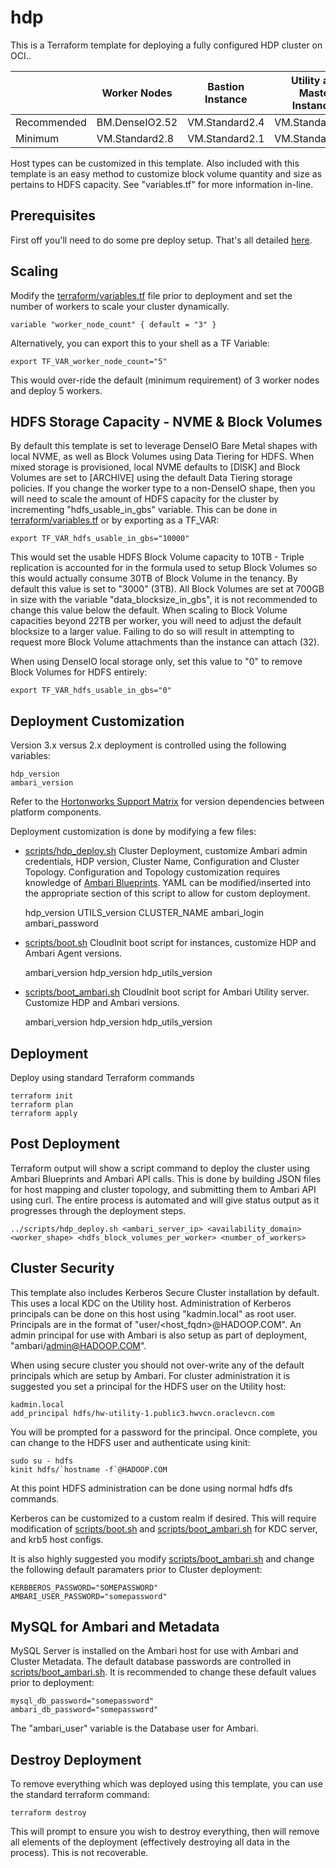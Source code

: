# hdp
This is a Terraform template for deploying a fully configured HDP cluster on OCI..

|             | Worker Nodes   | Bastion Instance | Utility and Master Instances |
|-------------|----------------|------------------|------------------------------|
| Recommended | BM.DenseIO2.52 | VM.Standard2.4   | VM.Standard2.16              |
| Minimum     | VM.Standard2.8 | VM.Standard2.1   | VM.Standard2.8               |

Host types can be customized in this template.   Also included with this template is an easy method to customize block volume quantity and size as pertains to HDFS capacity.   See "variables.tf" for more information in-line.

## Prerequisites
First off you'll need to do some pre deploy setup.  That's all detailed [here](https://github.com/oracle/oci-quickstart-prerequisites).

## Scaling

Modify the [terraform/variables.tf](terraform/variables.tf) file prior to deployment and set the number of workers to scale your cluster dynamically.

	variable "worker_node_count" { default = "3" }

Alternatively, you can export this to your shell as a TF Variable:

	export TF_VAR_worker_node_count="5"

This would over-ride the default (minimum requirement) of 3 worker nodes and deploy 5 workers.   

## HDFS Storage Capacity - NVME & Block Volumes

By default this template is set to leverage DenseIO Bare Metal shapes with local NVME, as well as Block Volumes using Data Tiering for HDFS.   When mixed storage is provisioned, local NVME defaults to [DISK] and Block Volumes are set to [ARCHIVE] using the default Data Tiering storage policies.   If you change the worker type to a non-DenseIO shape, then you will need to scale the amount of HDFS capacity for the cluster by incrementing "hdfs_usable_in_gbs" variable.   This can be done in [terraform/variables.tf](terraform/variables.tf) or by exporting as a TF_VAR:

	export TF_VAR_hdfs_usable_in_gbs="10000"

This would set the usable HDFS Block Volume capacity to 10TB - Triple replication is accounted for in the formula used to setup Block Volumes so this would actually consume 30TB of Block Volume in the tenancy.  By default this value is set to "3000" (3TB).   All Block Volumes are set at 700GB in size with the variable "data_blocksize_in_gbs", it is not recommended to change this value below the default.  When scaling to Block Volume capacities beyond 22TB per worker, you will need to adjust the default blocksize to a larger value.  Failing to do so will result in attempting to request more Block Volume attachments than the instance can attach (32).

When using DenseIO local storage only, set this value to "0" to remove Block Volumes for HDFS entirely:

	export TF_VAR_hdfs_usable_in_gbs="0"

## Deployment Customization

Version 3.x versus 2.x deployment is controlled using the following variables:

	hdp_version
	ambari_version

Refer to the [Hortonworks Support Matrix](https://supportmatrix.hortonworks.com/) for version dependencies between platform components.

Deployment customization is done by modifying a few files:
* [scripts/hdp_deploy.sh](scripts/hdp_deploy.sh) Cluster Deployment, customize Ambari admin credentials, HDP version, Cluster Name, Configuration and Cluster Topology.  Configuration and Topology customization requires knowledge of [Ambari Blueprints](https://cwiki.apache.org/confluence/display/AMBARI/Blueprints).  YAML can be modified/inserted into the appropriate section of this script to allow for custom deployment.
	
	hdp_version
	UTILS_version
	CLUSTER_NAME
	ambari_login
	ambari_password

* [scripts/boot.sh](scripts/boot.sh) CloudInit boot script for instances, customize HDP and Ambari Agent versions.
	
	ambari_version
	hdp_version	
	hdp_utils_version

* [scripts/boot_ambari.sh](scripts/boot_ambari.sh) CloudInit boot script for Ambari Utility server.  Customize HDP and Ambari versions. 
	
	ambari_version
	hdp_version
	hdp_utils_version

## Deployment

Deploy using standard Terraform commands

	terraform init
	terraform plan
	terraform apply

## Post Deployment

Terraform output will show a script command to deploy the cluster using Ambari Blueprints and Ambari API calls. This is done by building JSON files for host mapping and cluster topology, and submitting them to Ambari API using curl.  The entire process is automated and will give status output as it progresses through the deployment steps.

	../scripts/hdp_deploy.sh <ambari_server_ip> <availability_domain> <worker_shape> <hdfs_block_volumes_per_worker> <number_of_workers>

## Cluster Security

This template also includes Kerberos Secure Cluster installation by default.   This uses a local KDC on the Utility host.   Administration of Kerberos principals can be done on this host using "kadmin.local" as root user.   Principals are in the format of "user/<host_fqdn>@HADOOP.COM".  An admin principal for use with Ambari is also setup as part of deployment, "ambari/admin@HADOOP.COM".

When using secure cluster you should not over-write any of the default principals which are setup by Ambari.  For cluster administration it is suggested you set a principal for the HDFS user on the Utility host:

	kadmin.local
	add_principal hdfs/hw-utility-1.public3.hwvcn.oraclevcn.com

You will be prompted for a password for the principal.  Once complete, you can change to the HDFS user and authenticate using kinit:

	sudo su - hdfs
	kinit hdfs/`hostname -f`@HADOOP.COM

At this point HDFS administration can be done using normal hdfs dfs commands.

Kerberos can be customized to a custom realm if desired.   This will require modification of [scripts/boot.sh](scripts/boot.sh) and [scripts/boot_ambari.sh](scripts/boot_ambari.sh) for KDC server, and krb5 host configs.

It is also highly suggested you modify [scripts/boot_ambari.sh](scripts/boot_ambari.sh) and change the following default paramaters prior to Cluster deployment:

	KERBBEROS_PASSWORD="SOMEPASSWORD"
	AMBARI_USER_PASSWORD="somepassword"

## MySQL for Ambari and Metadata

MySQL Server is installed on the Ambari host for use with Ambari and Cluster Metadata.   The default database passwords are controlled in [scripts/boot_ambari.sh](scripts/boot_ambari.sh).  It is recommended to change these default values prior to deployment:

	mysql_db_password="somepassword"
	ambari_db_password="somepassword"

The "ambari_user" variable is the Database user for Ambari. 

## Destroy Deployment

To remove everything which was deployed using this template, you can use the standard terraform command:

	terraform destroy

This will prompt to ensure you wish to destroy everything, then will remove all elements of the deployment (effectively destroying all data in the process).  This is not recoverable. 
